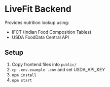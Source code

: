 # LiveFit Backend

Provides nutrition lookup using:
- IFCT (Indian Food Composition Tables)
- USDA FoodData Central API

## Setup
1. Copy frontend files into `public/`
2. `cp .env.example .env` and set USDA_API_KEY
3. `npm install`
4. `npm start`
